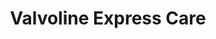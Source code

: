 ---
title: "Valvoline Express Care"
url: /apache-junction/valvoline-express-care/
shop: Autowerkstatt
---